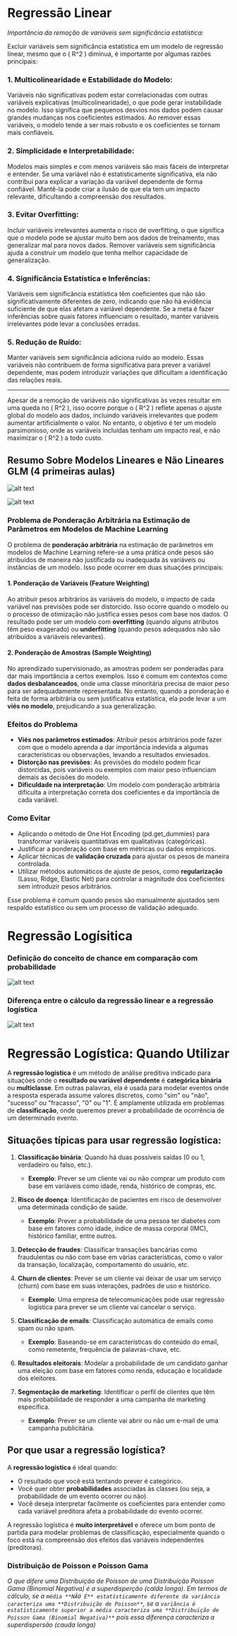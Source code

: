 # Regressão Linear

*Importância da remoção de variáveis sem significância estatística:*

Excluir variáveis sem significância estatística em um modelo de regressão linear, mesmo que o \( R^2 \) diminua, é importante por algumas razões principais:

### 1. **Multicolinearidade e Estabilidade do Modelo:**
   Variáveis não significativas podem estar correlacionadas com outras variáveis explicativas (multicolinearidade), o que pode gerar instabilidade no modelo. Isso significa que pequenos desvios nos dados podem causar grandes mudanças nos coeficientes estimados. Ao remover essas variáveis, o modelo tende a ser mais robusto e os coeficientes se tornam mais confiáveis.

### 2. **Simplicidade e Interpretabilidade:**
   Modelos mais simples e com menos variáveis são mais fáceis de interpretar e entender. Se uma variável não é estatisticamente significativa, ela não contribui para explicar a variação da variável dependente de forma confiável. Mantê-la pode criar a ilusão de que ela tem um impacto relevante, dificultando a compreensão dos resultados.

### 3. **Evitar Overfitting:**
   Incluir variáveis irrelevantes aumenta o risco de overfitting, o que significa que o modelo pode se ajustar muito bem aos dados de treinamento, mas generalizar mal para novos dados. Remover variáveis sem significância ajuda a construir um modelo que tenha melhor capacidade de generalização.

### 4. **Significância Estatística e Inferências:**
   Variáveis sem significância estatística têm coeficientes que não são significativamente diferentes de zero, indicando que não há evidência suficiente de que elas afetam a variável dependente. Se a meta é fazer inferências sobre quais fatores influenciam o resultado, manter variáveis irrelevantes pode levar a conclusões erradas.

### 5. **Redução de Ruído:**
   Manter variáveis sem significância adiciona ruído ao modelo. Essas variáveis não contribuem de forma significativa para prever a variável dependente, mas podem introduzir variações que dificultam a identificação das relações reais.

---

Apesar de a remoção de variáveis não significativas às vezes resultar em uma queda no \( R^2 \), isso ocorre porque o \( R^2 \) reflete apenas o ajuste global do modelo aos dados, incluindo variáveis irrelevantes que podem aumentar artificialmente o valor. No entanto, o objetivo é ter um modelo parsimonioso, onde as variáveis incluídas tenham um impacto real, e não maximizar o \( R^2 \) a todo custo.

## Resumo Sobre Modelos Lineares e Não Lineares GLM (4 primeiras aulas)

![alt text](image.png)

![alt text](image-1.png)

### Problema de Ponderação Arbitrária na Estimação de Parâmetros em Modelos de Machine Learning

O problema de **ponderação arbitrária** na estimação de parâmetros em modelos de Machine Learning refere-se a uma prática onde pesos são atribuídos de maneira não justificada ou inadequada às variáveis ou instâncias de um modelo. Isso pode ocorrer em duas situações principais:

#### 1. Ponderação de Variáveis (Feature Weighting)
Ao atribuir pesos arbitrários às variáveis do modelo, o impacto de cada variável nas previsões pode ser distorcido. Isso ocorre quando o modelo ou o processo de otimização não justifica esses pesos com base nos dados. O resultado pode ser um modelo com **overfitting** (quando alguns atributos têm peso exagerado) ou **underfitting** (quando pesos adequados não são atribuídos a variáveis relevantes).

#### 2. Ponderação de Amostras (Sample Weighting)
No aprendizado supervisionado, as amostras podem ser ponderadas para dar mais importância a certos exemplos. Isso é comum em contextos como **dados desbalanceados**, onde uma classe minoritária precisa de maior peso para ser adequadamente representada. No entanto, quando a ponderação é feita de forma arbitrária ou sem justificativa estatística, ela pode levar a um **viés no modelo**, prejudicando a sua generalização.

### Efeitos do Problema
- **Viés nos parâmetros estimados**: Atribuir pesos arbitrários pode fazer com que o modelo aprenda a dar importância indevida a algumas características ou observações, levando a resultados enviesados.
- **Distorção nas previsões**: As previsões do modelo podem ficar distorcidas, pois variáveis ou exemplos com maior peso influenciam demais as decisões do modelo.
- **Dificuldade na interpretação**: Um modelo com ponderação arbitrária dificulta a interpretação correta dos coeficientes e da importância de cada variável.

### Como Evitar
- Aplicando o método de One Hot Encoding (pd.get_dummies) para transformar variáveis quantitativas em qualitativas (categóricas).
- Justificar a ponderação com base em métricas ou dados empíricos.
- Aplicar técnicas de **validação cruzada** para ajustar os pesos de maneira controlada.
- Utilizar métodos automáticos de ajuste de pesos, como **regularização** (Lasso, Ridge, Elastic Net) para controlar a magnitude dos coeficientes sem introduzir pesos arbitrários.

Esse problema é comum quando pesos são manualmente ajustados sem respaldo estatístico ou sem um processo de validação adequado.

# Regressão Logísitica

### Definição do conceito de chance em comparação com probabilidade

![alt text](image-2.png)

### Diferença entre o cálculo da regressão linear e a regressão logística

![alt text](image-3.png)

# Regressão Logística: Quando Utilizar

A **regressão logística** é um método de análise preditiva indicado para situações onde o **resultado ou variável dependente** é **categórica binária** ou **multiclasse**. Em outras palavras, ela é usada para modelar eventos onde a resposta esperada assume valores discretos, como "sim" ou "não", "sucesso" ou "fracasso", "0" ou "1". É amplamente utilizada em problemas de **classificação**, onde queremos prever a probabilidade de ocorrência de um determinado evento.

## Situações típicas para usar regressão logística:

1. **Classificação binária**: Quando há duas possíveis saídas (0 ou 1, verdadeiro ou falso, etc.).
   - **Exemplo**: Prever se um cliente vai ou não comprar um produto com base em variáveis como idade, renda, histórico de compras, etc.

2. **Risco de doença**: Identificação de pacientes em risco de desenvolver uma determinada condição de saúde.
   - **Exemplo**: Prever a probabilidade de uma pessoa ter diabetes com base em fatores como idade, índice de massa corporal (IMC), histórico familiar, entre outros.

3. **Detecção de fraudes**: Classificar transações bancárias como fraudulentas ou não com base em várias características, como o valor da transação, localização, comportamento do usuário, etc.

4. **Churn de clientes**: Prever se um cliente vai deixar de usar um serviço (churn) com base em suas interações, padrões de uso e histórico.
   - **Exemplo**: Uma empresa de telecomunicações pode usar regressão logística para prever se um cliente vai cancelar o serviço.

5. **Classificação de emails**: Classificação automática de emails como spam ou não spam.
   - **Exemplo**: Baseando-se em características do conteúdo do email, como remetente, frequência de palavras-chave, etc.

6. **Resultados eleitorais**: Modelar a probabilidade de um candidato ganhar uma eleição com base em fatores como renda, educação e localidade dos eleitores.
   
7. **Segmentação de marketing**: Identificar o perfil de clientes que têm mais probabilidade de responder a uma campanha de marketing específica.
   - **Exemplo**: Prever se um cliente vai abrir ou não um e-mail de uma campanha publicitária.

## Por que usar a regressão logística?

A **regressão logística** é ideal quando:
- O resultado que você está tentando prever é categórico.
- Você quer obter **probabilidades** associadas às classes (ou seja, a probabilidade de um evento ocorrer ou não).
- Você deseja interpretar facilmente os coeficientes para entender como cada variável preditora afeta a probabilidade do evento ocorrer.

A regressão logística é **muito interpretável** e oferece um bom ponto de partida para modelar problemas de classificação, especialmente quando o foco está na compreensão dos efeitos das variáveis independentes (preditoras).

### Distribuição de Poisson e Poisson Gama

 *O que difere uma Distribuição de Poisson de uma Distribuição Poisson Gama (Binomial Negativa) é a superdisperção (calda longa). Em termos de cálculo, se a ``média **NÃO É** estatísticamente diferente da variância caracteriza uma **Distribuição de Poisson**``, se a ``variância é estatísticamente superior a média caracteriza uma **Distribuição de Poisson Gama (Binomial Negativa)**`` pois essa diferença caracteriza a superdispersão (cauda longa)* 